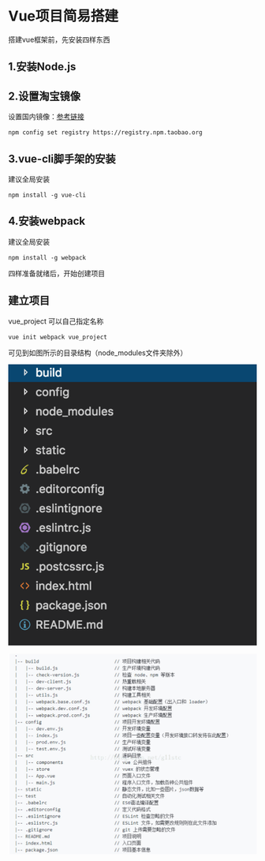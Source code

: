 # Vue项目简易搭建
搭建vue框架前，先安装四样东西


## 1.安装Node.js


## 2.设置淘宝镜像
设置国内镜像：[参考链接](https://npm.taobao.org/)

```
npm config set registry https://registry.npm.taobao.org 
```

## 3.vue-cli脚手架的安装
建议全局安装 

```
npm install -g vue-cli
```


## 4.安装webpack 
建议全局安装 

```
npm install -g webpack
```

四样准备就绪后，开始创建项目

## 建立项目
vue_project 可以自己指定名称

```
vue init webpack vue_project
```

可见到如图所示的目录结构（node_modules文件夹除外）

![img](https://github.com/Kidd-Ye/Kidd.github.io/blob/master/img/p2.png)

![img](https://github.com/Kidd-Ye/Kidd.github.io/blob/master/img/p3.png)












